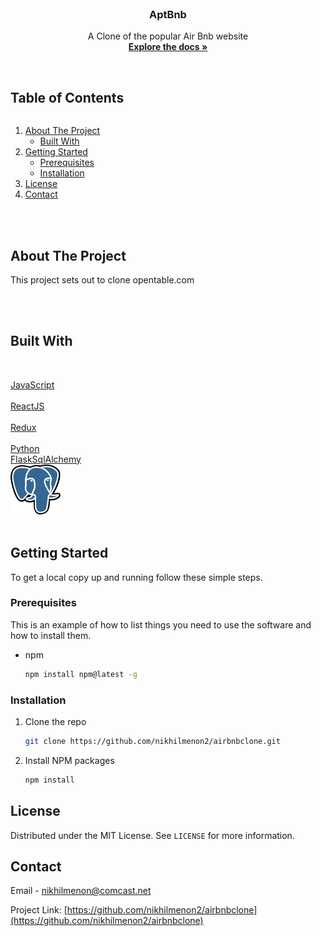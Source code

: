 <br />
<p align="center">
  <a href="https://github.com/jpremo/open_bar>
    <img src="react-app/src/components/NavBar/open_bar_logo.png" alt="Logo" width="80" height="80">
  </a>

  <h3 align="center">AptBnb</h3>

  <p align="center">
    A Clone of the popular Air Bnb website
    <br />
    <a href="https://github.com/jpremo/open_bar"><strong>Explore the docs »</strong></a>
    <br />
    <br />

  </p>
</p>

<!-- TABLE OF CONTENTS -->

  <summary><h2 style="display: inline-block">Table of Contents</h2></summary>
  <ol>
    <li>
      <a href="#about-the-project">About The Project</a>
      <ul>
        <li><a href="#built-with">Built With</a></li>
      </ul>
    </li>
    <li>
      <a href="#getting-started">Getting Started</a>
      <ul>
        <li><a href="#prerequisites">Prerequisites</a></li>
        <li><a href="#installation">Installation</a></li>
      </ul>
    </li>
    <li><a href="#license">License</a></li>
    <li><a href="#contact">Contact</a></li>
  </ol>
  
<br>
<br>

<!-- ABOUT THE PROJECT -->

## About The Project

This project sets out to clone opentable.com

<br><br/>

## Built With

<br>

<p align="left">
  <a href="https://www.javascript.com/">
     JavaScript
  </a>
<br>
<br>
  <a href="https://reactjs.org/">
    ReactJS
  </a>
<br>  
<br>
    <a href="https://redux.js.org/">
    Redux
  </a>
<br>  
<br>
    <a href="https://www.python.org/">
    Python
  </a>
<br>  
    <a href="https://flask-sqlalchemy.palletsprojects.com/en/2.x//">
    FlaskSqlAlchemy
  </a>
<br>
    <a href="https://www.postgresql.org/">
    <img src="images/postgresql.svg" alt="Logo" width="80" height="80">
  </a>
<br> 
<br>

<p/>

<!-- GETTING STARTED -->

## Getting Started

To get a local copy up and running follow these simple steps.

### Prerequisites

This is an example of how to list things you need to use the software and how to install them.

- npm
  ```sh
  npm install npm@latest -g
  ```

### Installation

1. Clone the repo
   ```sh
   git clone https://github.com/nikhilmenon2/airbnbclone.git
   ```
2. Install NPM packages
   ```sh
   npm install
   ```

<!-- LICENSE -->

## License

Distributed under the MIT License. See `LICENSE` for more information.

<!-- CONTACT -->

## Contact

Email - nikhilmenon@comcast.net

Project Link: [https://github.com/nikhilmenon2/airbnbclone](https://github.com/nikhilmenon2/airbnbclone)
